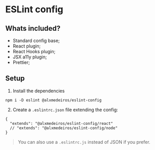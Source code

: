 # ESLint config

## Whats included?

- Standard config base;
- React plugin;
- React Hooks plugin;
- JSX a11y plugin;
- Prettier;

## Setup

1. Install the dependencies
```
npm i -D eslint @alxmedeiros/eslint-config
```

2. Create a `.eslintrc.json` file extending the config:
```
{
  "extends": "@alxmedeiros/eslint-config/react"
  // "extends": "@alxmedeiros/eslint-config/node"
}
```

> You can also use a `.eslintrc.js` instead of JSON if you prefer.